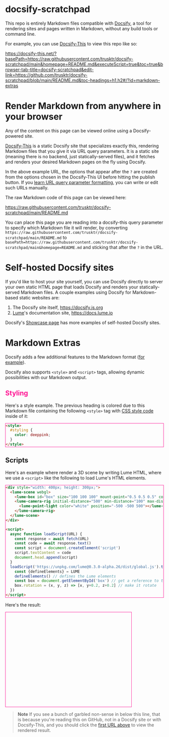 # docsify-scratchpad

This repo is entirely Markdown files compatible with [Docsify](https://docsify.js.org), a tool for rendering sites and pages written in Markdown, without any build tools or command line.

For example, you can use [Docsify-This](https://docsify-this.net) to view this repo like so:

https://docsify-this.net/?basePath=https://raw.githubusercontent.com/trusktr/docsify-scratchpad/main&homepage=README.md&executeScript=true&toc=true&browser-tab-title=docsify-scratchpad&edit-link=https://github.com/trusktr/docsify-scratchpad/blob/main/README.md&toc-headings=h1,h2#/?id=markdown-extras

# Render Markdown from anywhere in your browser

Any of the content on this page can be viewed online using a Docsify-powered site.

[Docsify-This](https://docsify-this.net) is a static Docsify site that specializes exactly this, rendering Markdown files that you give it via URL query parameters. It is a static site (meaning there is no backend, just statically-served files), and it fetches and renders your desired Markdown pages on the fly using Docsify.

In the above example URL, the options that appear after the `?` are created from the options chosen in the Docsify-This UI before hitting the publish button. If you [learn URL query parameter formatting](https://www.semrush.com/blog/url-parameters/), you can write or edit such URLs manually.

The raw Markdown code of this page can be viewed here:

https://raw.githubusercontent.com/trusktr/docsify-scratchpad/main/README.md

You can place this page you are reading into a docsify-this query parameter to specify which Markdown file it will render, by converting `https://raw.githubusercontent.com/trusktr/docsify-scratchpad/main/README.md` to `basePath=https://raw.githubusercontent.com/trusktr/docsify-scratchpad/main&homepage=README.md` and sticking that after the `?` in the URL.

# Self-hosted Docsify sites

If you'd like to host your site yourself, you can use Docsify directly to server your own static HTML page that loads Docsify and renders your statically-served Markdown files. A couple examples using Docsify for Markdown-based static websites are:

1. The Docsify site itself, https://docsify.js.org
2. [Lume](https://lume.io)'s documentation site, https://docs.lume.io

Docsify's [Showcase page](https://docsify.js.org/#/awesome?id=showcase) has more examples of self-hosted Docsify sites.

# Markdown Extras

Docsify adds a few additional features to the Markdown format ([for example](https://docsify.js.org/#/helpers)).

Docsify also supports `<style>` and `<script>` tags, allowing dynamic possibilities with our Markdown output.

## Styling

Here's a style example. The previous heading is colored due to this Markdown file containing the following `<style>` tag with [CSS style code](https://developer.mozilla.org/en-US/docs/Learn/Getting_started_with_the_web/CSS_basics) inside of it:

```html
<style>
  #styling {
    color: deeppink;
  }
</style>
```

<style>
  #styling {
    color: deeppink;
  }
</style>

## Scripts

Here's an example where render a 3D scene by writing Lume HTML, where we use a `<script>` like the following to load Lume's HTML elements.

```html
<div style="width: 400px; height: 300px;">
  <lume-scene webgl>
    <lume-box id="box" size="100 100 100" mount-point="0.5 0.5 0.5" color="royalblue" rotation="10 20 30"></lume-box>
    <lume-camera-rig initial-distance="500" min-distance="100" max-distance="1200">
      <lume-point-light color="white" position="-500 -500 500"></lume-point-light>
    </lume-camera-rig>
  </lume-scene>
</div>

<script>
  async function loadScript(URL) {
    const response = await fetch(URL)
    const code = await response.text()
    const script = document.createElement('script')
    script.textContent = code
    document.head.append(script)
  }
  loadScript('https://unpkg.com/lume@0.3.0-alpha.26/dist/global.js').then(() => {
    const {defineElements} = LUME
    defineElements() // defines the Lume elements
    const box = document.getElementById('box') // get a reference to the <lume-box> element
    box.rotation = (x, y, z) => [x, y+0.2, z+0.2] // make it rotate
  })
</script>
```

Here's the result:

<div style="width: 400px; height: 300px;">
  <lume-scene webgl>
    <lume-box id="box" size="100 100 100" mount-point="0.5 0.5 0.5" color="royalblue" rotation="10 20 30"></lume-box>
    <lume-camera-rig initial-distance="500" min-distance="100" max-distance="1200">
      <lume-point-light color="white" position="-500 -500 500"></lume-point-light>
    </lume-camera-rig>
  </lume-scene>
</div>
<style>
  div {
    border: 1px solid deeppink;
  }
</style>

<script>
  async function loadScript(URL) {
    const response = await fetch(URL)
    const code = await response.text()
    const script = document.createElement('script')
    script.textContent = code
    document.head.append(script)
  }
  loadScript('https://unpkg.com/lume@0.3.0-alpha.26/dist/global.js').then(() => {
    const {defineElements} = LUME
    defineElements() // defines the Lume elements
    const box = document.getElementById('box') // get a reference to the <lume-box> element
    box.rotation = (x, y, z) => [x, y+0.2, z+0.2] // make it rotate
  })
</script>

> **Note** If you see a bunch of garbled non-sense in below this line, that is because you're reading this on GitHub, not in a Docsify site or with Docsify-This, and you should click the [first URL above](https://docsify-this.net/?basePath=https://raw.githubusercontent.com/trusktr/docsify-scratchpad/main&homepage=README.md&executeScript=true&toc=true&browser-tab-title=docsify-scratchpad&edit-link=https://github.com/trusktr/docsify-scratchpad/blob/main/README.md&toc-headings=h1,h2#/?id=markdown-extras) to view the rendered result.
